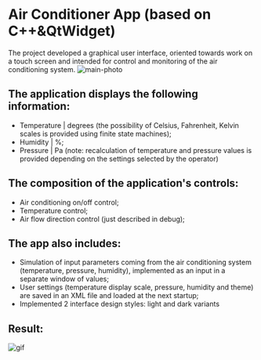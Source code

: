 # Air Conditioner App (based on C++&QtWidget)
The project developed a graphical user interface, oriented towards work on a touch screen and intended for control and monitoring of the air conditioning system.
![main-photo](Image/main.png)

## The application displays the following information:
- Temperature | degrees (the possibility of Celsius, Fahrenheit, Kelvin scales is provided using finite state machines);
- Humidity | %;
- Pressure | Pa
(note: recalculation of temperature and pressure values ​​is provided depending on the settings selected by the operator)
## The composition of the application's controls:
- Air conditioning on/off control;
- Temperature control;
- Air flow direction control (just described in debug);
## The app also includes:
- Simulation of input parameters coming from the air conditioning system (temperature, pressure, humidity), implemented as an input in a separate window of values;
- User settings (temperature display scale, pressure, humidity and theme) are saved in an XML file and loaded at the next startup;
- Implemented 2 interface design styles: light and dark variants

## Result:
![gif](Image/m.gif)
